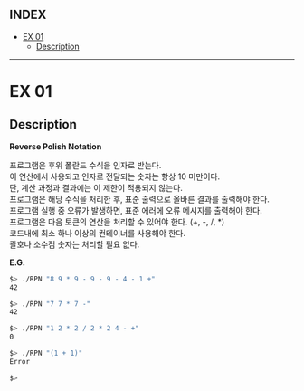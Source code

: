 ## INDEX

- [EX 01](#ex-01)
	- [Description](#description)

---
# EX 01

## Description

**Reverse Polish Notation**

프로그램은 후위 폴란드 수식을 인자로 받는다.   
이 연산에서 사용되고 인자로 전달되는 숫자는 항상 10 미만이다.   
단, 계산 과정과 결과에는 이 제한이 적용되지 않는다.   
프로그램은 해당 수식을 처리한 후, 표준 출력으로 올바른 결과를 출력해야 한다.   
프로그램 실행 중 오류가 발생하면, 표준 에러에 오류 메시지를 출력해야 한다.   
프로그램은 다음 토큰의 연산을 처리할 수 있어야 한다. (+, -, /, *)   
코드내에 최소 하나 이상의 컨테이너를 사용해야 한다.   
괄호나 소수점 숫자는 처리할 필요 없다.   

**E.G.**   
```bash
$> ./RPN "8 9 * 9 - 9 - 9 - 4 - 1 +"
42

$> ./RPN "7 7 * 7 -"
42

$> ./RPN "1 2 * 2 / 2 * 2 4 - +"
0

$> ./RPN "(1 + 1)"
Error

$>
```